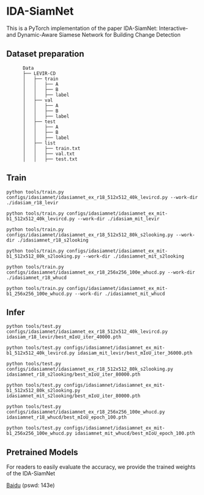 # IDA-SiamNet
This is a PyTorch implementation of the paper IDA-SiamNet: Interactive- and Dynamic-Aware Siamese Network for Building Change Detection

## Dataset preparation
```
      Data
      ├── LEVIR-CD
      │   ├── train
      │   │   ├── A
      │   │   ├── B
      │   │   ├── label
      │   ├── val
      │   │   ├── A
      │   │   ├── B
      │   │   ├── label
      │   ├── test
      │   │   ├── A
      │   │   ├── B
      │   │   ├── label
      │   ├── list
      │   │   ├── train.txt
      │   │   ├── val.txt
      │   │   ├── test.txt
```
## Train
```
python tools/train.py configs/idasiamnet/idasiamnet_ex_r18_512x512_40k_levircd.py --work-dir ./idasiam_r18_levir

python tools/train.py configs/idasiamnet/idasiamnet_ex_mit-b1_512x512_40k_levircd.py --work-dir ./idasiam_mit_levir

python tools/train.py configs/idasiamnet/idasiamnet_ex_r18_512x512_80k_s2looking.py --work-dir ./idasiamnet_r18_s2looking

python tools/train.py configs/idasiamnet/idasiamnet_ex_mit-b1_512x512_80k_s2looking.py --work-dir ./idasiamnet_mit_s2looking

python tools/train.py configs/idasiamnet/idasiamnet_ex_r18_256x256_100e_whucd.py --work-dir ./idasiamnet_r18_whucd

python tools/train.py configs/idasiamnet/idasiamnet_ex_mit-b1_256x256_100e_whucd.py --work-dir ./idasiamnet_mit_whucd
```

## Infer
```
python tools/test.py configs/idasiamnet/idasiamnet_ex_r18_512x512_40k_levircd.py idasiam_r18_levir/best_mIoU_iter_40000.pth

python tools/test.py configs/idasiamnet/idasiamnet_ex_mit-b1_512x512_40k_levircd.py idasiam_mit_levir/best_mIoU_iter_36000.pth

python tools/test.py configs/idasiamnet/idasiamnet_ex_r18_512x512_80k_s2looking.py idasiamnet_r18_s2looking/best_mIoU_iter_80000.pth

python tools/test.py configs/idasiamnet/idasiamnet_ex_mit-b1_512x512_80k_s2looking.py idasiamnet_mit_s2looking/best_mIoU_iter_80000.pth

python tools/test.py configs/idasiamnet/idasiamnet_ex_r18_256x256_100e_whucd.py idasiamnet_r18_whucd/best_mIoU_epoch_100.pth

python tools/test.py configs/idasiamnet/idasiamnet_ex_mit-b1_256x256_100e_whucd.py idasiamnet_mit_whucd/best_mIoU_epoch_100.pth
```

## Pretrained Models

For readers to easily evaluate the accuracy, we provide the trained weights of the IDA-SiamNet

[Baidu](https://pan.baidu.com/s/132MzdDZLxIdzf-cNgXjNfw) (pswd: 143e)

